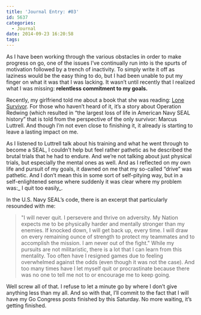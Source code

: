 ```yaml
---
title: 'Journal Entry: #03'
id: 5637
categories:
  - Journal
date: 2014-09-23 16:20:58
tags:
---
```


As I have been working through the various obstacles in order to make progress on go, one of the issues I’ve continually run into is the spurts of motivation followed by a trench of inactivity. To simply write it off as laziness would be the easy thing to do, but I had been unable to put my finger on what it was that I was lacking. It wasn’t until recently that I realized what I was missing: **relentless commitment to my goals.**

Recently, my girlfriend told me about a book that she was reading: [Lone Survivor](http://www.amazon.com/gp/product/031632406X/ref=as_li_tl?ie=UTF8&amp;camp=1789&amp;creative=9325&amp;creativeASIN=031632406X&amp;linkCode=as2&amp;tag=be09a-20&amp;linkId=NC7DBN7N3CL4LGTT "Amazon: Lone Survivor"). For those who haven’t heard of it, it’s a story about Operation Redwing (which resulted in “the largest loss of life in American Navy SEAL history” that is told from the perspective of the only survivor: Marcus Luttrell. And though I’m not even close to finishing it, it already is starting to leave a lasting impact on me.

As I listened to Luttrell talk about his training and what he went through to become a SEAL, I couldn’t help but feel rather pathetic as he described the brutal trials that he had to endure. And we’re not talking about just physical trials, but especially the mental ones as well. And as I reflected on my own life and pursuit of my goals, it dawned on me that my so-called “drive” was pathetic. And I don’t mean this in some sort of self-pitying way, but in a self-enlightened sense where suddenly it was clear where my problem was:_ I quit too easily_.

In the U.S. Navy SEAL’s code, there is an excerpt that particularly resounded with me:
> "I will never quit. I persevere and thrive on adversity. My Nation expects me to be physically harder and mentally stronger than my enemies. If knocked down, I will get back up, every time. I will draw on every remaining ounce of strength to protect my teammates and to accomplish the mission. I am never out of the fight."
While my pursuits are not militaristic, there is a lot that I can learn from this mentality. Too often have I resigned games due to feeling overwhelmed against the odds (even though it was not the case). And too many times have I let myself quit or procrastinate because there was no one to tell me not to or encourage me to keep going.

Well screw all of that. I refuse to let a minute go by where I don’t give anything less than my all. And so with that, I’ll commit to the fact that I will have my Go Congress posts finished by this Saturday. No more waiting, it’s getting finished.